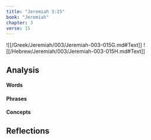 ```yaml
---
title: "Jeremiah 3:15"
book: "Jeremiah"
chapter: 3
verse: 15
---
```

![[/Greek/Jeremiah/003/Jeremiah-003-015G.md#Text]]
![[/Hebrew/Jeremiah/003/Jeremiah-003-015H.md#Text]]

## Analysis

#### Words

#### Phrases

#### Concepts

## Reflections
